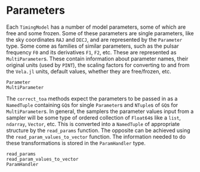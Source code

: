 # Parameters

Each `TimingModel` has a number of model parameters, some of which are free and some frozen.
Some of these parameters are single parameters, like the sky coordinates `RAJ` and `DECJ`, and are 
represented by the `Parameter` type. Some come as families of similar parameters, such as the
pulsar frequency `F0` and its derivatives `F1`, `F2`, etc. These are represented as 
`MultiParameter`s. These contain information about parameter names, their original units (used
by `PINT`), the scaling factors for converting to and from the `Vela.jl` units, default values,
whether they are free/frozen, etc. 
```@docs
Parameter
MultiParameter
```

The `correct_toa` methods expect the parameters to be passed in as a `NamedTuple` containing 
`GQ`s for single `Parameter`s and `NTuple`s of `GQ`s for `MultiParameter`s. In general, the 
samplers the parameter values input from a sampler will be some type of ordered collection of
`Float64`s like a `list`, `ndarray`, `Vector`, etc. This is converted into a `NamedTuple` of 
appropriate structure by the `read_params` function. The opposite can be achieved using the
`read_param_values_to_vector` function. The information needed to do these transformations 
is stored in the `ParamHandler` type.
```@docs
read_params
read_param_values_to_vector
ParamHandler
```
